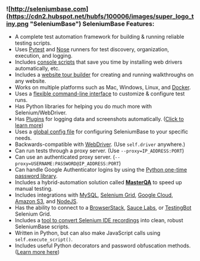 <a id="feature_list"></a>
### ![http://seleniumbase.com](https://cdn2.hubspot.net/hubfs/100006/images/super_logo_tiny.png "SeleniumBase") **SeleniumBase Features:**
* A complete test automation framework for building & running reliable testing scripts.
* Uses [Pytest](https://docs.pytest.org/en/latest/) and [Nose](http://nose.readthedocs.io/en/latest/) runners for test discovery, organization, execution, and logging.
* Includes [console scripts](https://github.com/seleniumbase/SeleniumBase/blob/master/seleniumbase/console_scripts/ReadMe.md) that save you time by installing web drivers automatically, etc. 
* Includes a [website tour builder](https://github.com/seleniumbase/SeleniumBase/blob/master/examples/tour_examples/ReadMe.md) for creating and running walkthroughs on any website.
* Works on multiple platforms such as Mac, Windows, Linux, and [Docker](https://github.com/seleniumbase/SeleniumBase/blob/master/integrations/docker/ReadMe.md).
* Uses a [flexible command-line interface](https://github.com/seleniumbase/SeleniumBase/blob/master/help_docs/customizing_test_runs.md) to customize & configure test runs.
* Has Python libraries for helping you do much more with Selenium/WebDriver.
* Has [Plugins](https://github.com/seleniumbase/SeleniumBase/tree/master/seleniumbase/plugins) for logging data and screenshots automatically. ([Click to learn more](https://github.com/seleniumbase/SeleniumBase/blob/master/examples/example_logs/ReadMe.md))
* Uses a [global config file](https://github.com/seleniumbase/SeleniumBase/blob/master/seleniumbase/config/settings.py) for configuring SeleniumBase to your specific needs.
* Backwards-compatible with [WebDriver](http://www.seleniumhq.org/projects/webdriver/). (Use ``self.driver`` anywhere.)
* Can run tests through a proxy server. (Use ``--proxy=IP_ADDRESS:PORT``)
* Can use an authenticated proxy server. (``--proxy=USERNAME:PASSWORD@IP_ADDRESS:PORT``)
* Can handle Google Authenticator logins by using the [Python one-time password library](https://pyotp.readthedocs.io/en/latest/).
* Includes a hybrid-automation solution called **[MasterQA](https://github.com/seleniumbase/SeleniumBase/blob/master/seleniumbase/masterqa/ReadMe.md)** to speed up manual testing.
* Includes integrations with [MySQL](https://github.com/seleniumbase/SeleniumBase/blob/master/seleniumbase/core/testcase_manager.py), [Selenium Grid](https://github.com/seleniumbase/SeleniumBase/tree/master/seleniumbase/utilities/selenium_grid), [Google Cloud](https://github.com/seleniumbase/SeleniumBase/tree/master/integrations/google_cloud/ReadMe.md), [Amazon S3](https://github.com/seleniumbase/SeleniumBase/blob/master/seleniumbase/plugins/s3_logging_plugin.py), and [NodeJS](https://github.com/seleniumbase/SeleniumBase/tree/master/integrations/node_js).
* Has the ability to connect to a [BrowserStack](https://www.browserstack.com/automate#), [Sauce Labs](https://saucelabs.com/products/web-testing/cross-browser-testing), or [TestingBot](https://testingbot.com/features) Selenium Grid.
* Includes a [tool to convert Selenium IDE recordings](https://github.com/seleniumbase/SeleniumBase/tree/master/seleniumbase/utilities/selenium_ide) into clean, robust SeleniumBase scripts.
* Written in Python, but can also make JavaScript calls using ``self.execute_script()``.
* Includes useful Python decorators and password obfuscation methods. ([Learn more here](https://github.com/seleniumbase/SeleniumBase/blob/master/seleniumbase/common/ReadMe.md))
